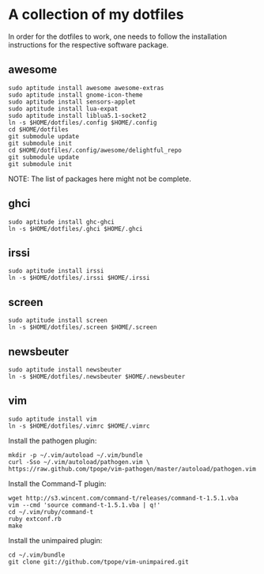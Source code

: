 A collection of my dotfiles
===========================

In order for the dotfiles to work, one needs to follow the installation
instructions for the respective software package.

awesome
-------

    sudo aptitude install awesome awesome-extras
    sudo aptitude install gnome-icon-theme
    sudo aptitude install sensors-applet
    sudo aptitude install lua-expat
    sudo aptitude install liblua5.1-socket2
    ln -s $HOME/dotfiles/.config $HOME/.config
    cd $HOME/dotfiles
    git submodule update
    git submodule init
    cd $HOME/dotfiles/.config/awesome/delightful_repo
    git submodule update
    git submodule init

NOTE: The list of packages here might not be complete.

ghci
----

    sudo aptitude install ghc-ghci
    ln -s $HOME/dotfiles/.ghci $HOME/.ghci

irssi
-----

    sudo aptitude install irssi
    ln -s $HOME/dotfiles/.irssi $HOME/.irssi

screen
------

    sudo aptitude install screen
    ln -s $HOME/dotfiles/.screen $HOME/.screen

newsbeuter
----------

    sudo aptitude install newsbeuter
    ln -s $HOME/dotfiles/.newsbeuter $HOME/.newsbeuter

vim
---

    sudo aptitude install vim
    ln -s $HOME/dotfiles/.vimrc $HOME/.vimrc

Install the pathogen plugin:

    mkdir -p ~/.vim/autoload ~/.vim/bundle
    curl -Sso ~/.vim/autoload/pathogen.vim \
	https://raw.github.com/tpope/vim-pathogen/master/autoload/pathogen.vim

Install the Command-T plugin:

    wget http://s3.wincent.com/command-t/releases/command-t-1.5.1.vba
    vim --cmd 'source command-t-1.5.1.vba | q!'
    cd ~/.vim/ruby/command-t
    ruby extconf.rb
    make

Install the unimpaired plugin:

    cd ~/.vim/bundle
    git clone git://github.com/tpope/vim-unimpaired.git

